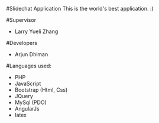#Slidechat Application
This is the world's best application. :)

#Supervisor
- Larry Yueli Zhang

#Developers
- Arjun Dhiman

#Languages used:
- PHP
- JavaScript
- Bootstrap (Html, Css)
- JQuery
- MySql (PDO)
- AngularJs
- latex
